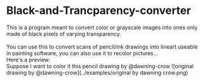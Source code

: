 # Black-and-Trancparency-converter

This is a program meant to convert color or grayscale images into ones only made of black pixels of varying transparency. 
<br/> <br/>
You can use this to convert scans of pencil/ink drawings into lineart useable in painting software, you can also use it to recolor pictures...
<br/>
Here's a preview:<br/>
Suppose I want to color it this pencil drawing by @dawning-crow 
![original drawing by @dawning-crow](../examples/original by dawning crow.png)
